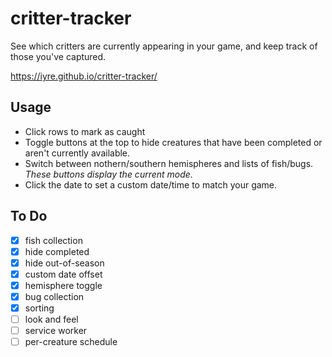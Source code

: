 # critter-tracker
See which critters are currently appearing in your game, and keep track of those you've captured.

https://iyre.github.io/critter-tracker/

## Usage
* Click rows to mark as caught
* Toggle buttons at the top to hide creatures that have been completed or aren't currently available. 
* Switch between nothern/southern hemispheres and lists of fish/bugs. *These buttons display the current mode.*
* Click the date to set a custom date/time to match your game.

## To Do
- [X] fish collection
- [X] hide completed
- [X] hide out-of-season
- [X] custom date offset
- [X] hemisphere toggle
- [X] bug collection
- [X] sorting
- [ ] look and feel
- [ ] service worker
- [ ] per-creature schedule
